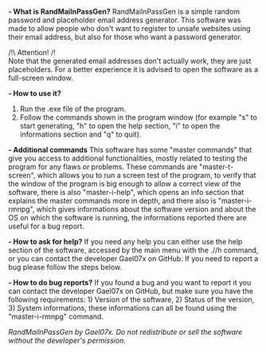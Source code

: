 **- What is RandMailnPassGen?**
RandMailnPassGen is a simple random password and placeholder email address generator. 
This software was made to allow people who don't want to register to unsafe websites using their email address, but also for those who want a password generator. 

/!\ Attention! /!\
Note that the generated email addresses don't actually work, they are just placeholders. 
For a better experience it is advised to open the software as a full-screen window.

**- How to use it?**
1) Run the .exe file of the program.
2) Follow the commands shown in the program window (for example "s" to start generating, "h" to open the help section, "i" to open the informations section and "q" to quit).

**- Additional commands**
This software has some "master commands" that give you access to additional functionalities, mostly related to testing the program for any flaws or problems.
These commands are "master-t-screen", which allows you to run a screen test of the program, to verify that the window of the program is big enough to allow a correct view of the software, there is also "master-i-help", which opens an info section that explains the master commands more in depth, and there also is "master-i-rmnpg", which gives informations about the software version and about the OS on which the software is running, the informations reported there are useful for a bug report.

**- How to ask for help?**
If you need any help you can either use the help section of the software, accessed by the main menu with the .//h command, or you can contact the developer Gael07x on GitHub. If you need to report a bug please follow the steps below.

**- How to do bug reports?**
If you found a bug and you want to report it you can contact the developer Gael07x on GitHub, but make sure you have the following requirements: 1) Version of the software, 2) Status of the version, 3) System informations, these informations can all be found using the "master-i-rmnpg" command.

*RandMailnPassGen by Gael07x. Do not redistribute or sell the software without the developer's permission.*
